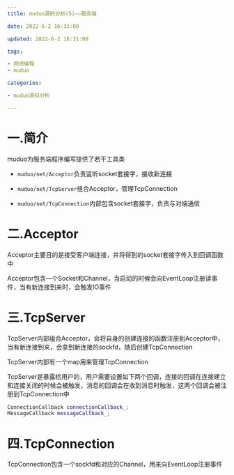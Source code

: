 ```yaml
---
title: muduo源码分析(5)——服务端

date: 2022-6-2 16:31:00

updated: 2022-6-2 16:31:00

tags:

- 网络编程
- muduo

categories:

- muduo源码分析

---
```


# 一.简介

muduo为服务端程序编写提供了若干工具类

- `muduo/net/Acceptor`负责监听socket套接字，接收新连接

- `muduo/net/TcpServer`组合Acceptor，管理TcpConnection

- `muduo/net/TcpConnection`内部包含socket套接字，负责与对端通信

# 二.Acceptor

Acceptor主要目的是接受客户端连接，并将得到的socket套接字传入到回调函数中

Acceptor包含一个Socket和Channel，当启动的时候会向EventLoop注册读事件，当有新连接到来时，会触发IO事件

# 三.TcpServer

TcpServer内部组合Acceptor，会将自身的创建连接的函数注册到Acceptor中，当有新连接到来，会拿到新连接的sockfd，随后创建TcpConnection

TcpServer内部有一个map用来管理TcpConnection

TcpServer是暴露给用户的，用户需要设置如下两个回调，连接的回调在连接建立和连接关闭的时候会被触发，消息的回调会在收到消息时触发，这两个回调会被注册到TcpConnection中

```cpp
ConnectionCallback connectionCallback_;
MessageCallback messageCallback_;
```

# 四.TcpConnection

TcpConnection包含一个sockfd和对应的Channel，用来向EventLoop注册事件
